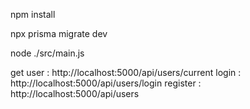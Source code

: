 npm install

npx prisma migrate dev

node ./src/main.js

get user : http://localhost:5000/api/users/current
login : http://localhost:5000/api/users/login
register : http://localhost:5000/api/users
